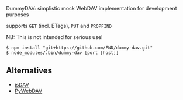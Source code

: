 DummyDAV: simplistic mock WebDAV implementation for development purposes

supports `GET` (incl. ETags), `PUT` and `PROPFIND`

NB: This is not intended for serious use!

    $ npm install "git+https://github.com/FND/dummy-dav.git"
    $ node_modules/.bin/dummy-dav [port [host]]


Alternatives
------------

* [jsDAV](https://github.com/mikedeboer/jsDAV)
* [PyWebDAV](https://code.google.com/p/pywebdav/)
